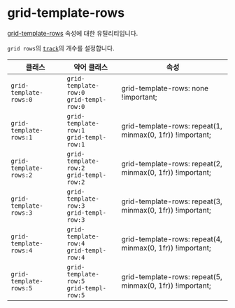 # grid-template-rows

[grid-template-rows](https://developer.mozilla.org/en-US/docs/Web/CSS/grid-template-rows) 속성에 대한 유틸리티입니다.

<code>grid rows</code>의 [<code>track</code>](https://developer.mozilla.org/en-US/docs/Glossary/Grid_Tracks)의 개수를 설정합니다.

<table>
  <thead>
    <tr>
      <th scope="col">클래스</th>
      <th scope="col">약어 클래스</th>
      <th scope="col">속성</th>
    </tr>
  </thead>
  <tbody>
 <tr>
  <td><code>grid-template-rows:0</code></td>
  <td>
    <code>grid-template-row:0</code>
    <br />
    <code>grid-templ-row:0</code>
  </td>
  <td><span class="code">grid-template-rows: none !important;</span></td>
</tr>

<tr>
  <td><code>grid-template-rows:1</code></td>
  <td>
    <code>grid-template-row:1</code>
    <br />
    <code>grid-templ-row:1</code>
  </td>
  <td><span class="code">grid-template-rows: repeat(1, minmax(0, 1fr)) !important;</span></td>
</tr>

<tr>
  <td><code>grid-template-rows:2</code></td>
  <td>
    <code>grid-template-row:2</code>
    <br />
    <code>grid-templ-row:2</code>
  </td>
  <td><span class="code">grid-template-rows: repeat(2, minmax(0, 1fr)) !important;</span></td>
</tr>

<tr>
  <td><code>grid-template-rows:3</code></td>
  <td>
    <code>grid-template-row:3</code>
    <br />
    <code>grid-templ-row:3</code>
  </td>
  <td><span class="code">grid-template-rows: repeat(3, minmax(0, 1fr)) !important;</span></td>
</tr>

<tr>
  <td><code>grid-template-rows:4</code></td>
  <td>
    <code>grid-template-row:4</code>
    <br />
    <code>grid-templ-row:4</code>
  </td>
  <td><span class="code">grid-template-rows: repeat(4, minmax(0, 1fr)) !important;</span></td>
</tr>

<tr>
  <td><code>grid-template-rows:5</code></td>
  <td>
    <code>grid-template-row:5</code>
    <br />
    <code>grid-templ-row:5</code>
  </td>
  <td><span class="code">grid-template-rows: repeat(5, minmax(0, 1fr)) !important;</span></td>
</tr>

  </tbody>

</table>

